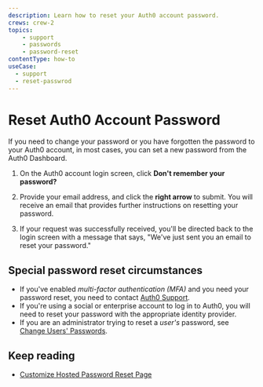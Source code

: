 ```yaml
---
description: Learn how to reset your Auth0 account password.
crews: crew-2
topics:
    - support
    - passwords
    - password-reset
contentType: how-to
useCase:
  - support
  - reset-passwrod
---
```


# Reset Auth0 Account Password

If you need to change your password or you have forgotten the password to your Auth0 account, in most cases, you can set a new password from the Auth0 Dashboard. 

1. On the Auth0 account login screen, click **Don't remember your password?**

2. Provide your email address, and click the **right arrow** to submit. You will receive an email that provides further instructions on resetting your password.

3. If your request was successfully received, you'll be directed back to the login screen with a message that says, "We've just sent you an email to reset your password."

## Special password reset circumstances

- If you've enabled <dfn data-key="multifactor-authentication">multi-factor authentication (MFA)</dfn> and you need your password reset, you need to contact [Auth0 Support](${env.DOMAIN_URL_SUPPORT}).
- If you're using a social or enterprise account to log in to Auth0, you will need to reset your password with the appropriate identity provider.
- If you are an administrator trying to reset a *user's* password, see [Change Users' Passwords](/connections/database/password-change).

## Keep reading

* [Customize Hosted Password Reset Page](/univeral-login/password-reset)
